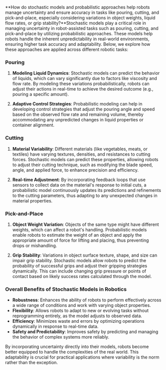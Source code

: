 **How do stochastic models and probabilistic approaches help robots manage uncertainty and ensure accuracy in tasks like pouring, cutting, and pick-and-place, especially considering variations in object weights, liquid flow rates, or grip stability?**Stochastic models play a critical role in managing uncertainty in robot-assisted tasks such as pouring, cutting, and pick-and-place by utilizing probabilistic approaches. These models help robots handle the inherent unpredictability in real-world environments, ensuring higher task accuracy and adaptability. Below, we explore how these approaches are applied across different robotic tasks:

### Pouring

1. **Modeling Liquid Dynamics**: Stochastic models can predict the behavior of liquids, which can vary significantly due to factors like viscosity and flow rate. By modeling these variations probabilistically, robots can adjust their actions in real-time to achieve the desired outcome (e.g., pouring a specific amount).

2. **Adaptive Control Strategies**: Probabilistic modeling can help in developing control strategies that adjust the pouring angle and speed based on the observed flow rate and remaining volume, thereby accommodating any unpredicted changes in liquid properties or container alignment.

### Cutting

1. **Material Variability**: Different materials (like vegetables, meats, or textiles) have varying textures, densities, and resistances to cutting forces. Stochastic models can predict these properties, allowing robots to adjust their cutting technique, such as modifying the blade speed, angle, and applied force, to enhance precision and efficiency.

2. **Real-time Adjustment**: By incorporating feedback loops that use sensors to collect data on the material's response to initial cuts, a probabilistic model continuously updates its predictions and refinements to the cutting parameters, thus adapting to any unexpected changes in material properties.

### Pick-and-Place

1. **Object Weight Variation**: Objects of the same type might have different weights, which can affect a robot's handling. Probabilistic models enable robots to estimate the weight of an object and apply the appropriate amount of force for lifting and placing, thus preventing drops or mishandling.

2. **Grip Stability**: Variations in object surface texture, shape, and size can impair grip stability. Stochastic models allow robots to predict the probability of successful grips and adjust their gripping strategies dynamically. This can include changing grip pressure or points of contact based on likely success rates calculated through the model.

### Overall Benefits of Stochastic Models in Robotics

- **Robustness**: Enhances the ability of robots to perform effectively across a wide range of conditions and work with varying object properties.
- **Flexibility**: Allows robots to adapt to new or evolving tasks without reprogramming entirely, as the model adjusts to observed data.
- **Efficiency**: Minimizes waste and errors by optimizing operations dynamically in response to real-time data.
- **Safety and Predictability**: Improves safety by predicting and managing the behavior of complex systems more reliably.

By incorporating uncertainty directly into their models, robots become better equipped to handle the complexities of the real world. This adaptability is crucial for practical applications where variability is the norm rather than the exception.